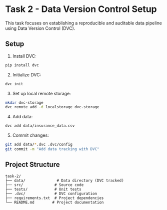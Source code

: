 # Task 2 - Data Version Control Setup

This task focuses on establishing a reproducible and auditable data pipeline using Data Version Control (DVC).

## Setup

1. Install DVC:
```bash
pip install dvc
```

2. Initialize DVC:
```bash
dvc init
```

3. Set up local remote storage:
```bash
mkdir dvc-storage
dvc remote add -d localstorage dvc-storage
```

4. Add data:
```bash
dvc add data/insurance_data.csv
```

5. Commit changes:
```bash
git add data/*.dvc .dvc/config
git commit -m "Add data tracking with DVC"
```

## Project Structure

```
task-2/
├── data/              # Data directory (DVC tracked)
├── src/              # Source code
├── tests/            # Unit tests
├── .dvc/             # DVC configuration
├── requirements.txt  # Project dependencies
└── README.md        # Project documentation
``` 